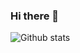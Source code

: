 ### Hi there 👋

![Github stats](https://github-readme-stats.vercel.app/api?username=yourusername&theme=highcontrast&show_icons=true&count_private=true)
<!--
**DeguzBelarus/DeguzBelarus** is a ✨ _special_ ✨ repository because its `README.md` (this file) appears on your GitHub profile.

Here are some ideas to get you started:

- 🔭 I’m currently working on ...
- 🌱 I’m currently learning ...
- 👯 I’m looking to collaborate on ...
- 🤔 I’m looking for help with ...
- 💬 Ask me about ...
- 📫 How to reach me: ...
- 😄 Pronouns: ...
- ⚡ Fun fact: ...
-->
